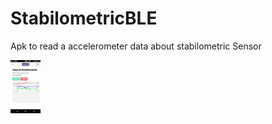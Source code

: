 # StabilometricBLE
Apk to read a accelerometer data about stabilometric Sensor


<img src="res/screen.jpeg" width="48">
